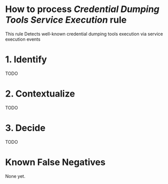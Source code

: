 # How to process *Credential Dumping Tools Service Execution* rule
This rule Detects well-known credential dumping tools execution via service execution events

# 1. Identify
TODO

# 2. Contextualize
TODO

# 3. Decide
TODO

# Known False Negatives
None yet.
